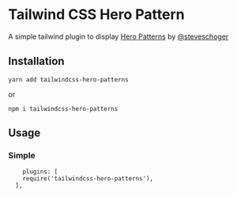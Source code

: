 # Tailwind CSS Hero Pattern

A simple tailwind plugin to display [Hero Patterns](http://www.heropatterns.com/) by [@steveschoger](https://twitter.com/steveschoger)

## Installation

`yarn add tailwindcss-hero-patterns`

or

`npm i tailwindcss-hero-patterns`

## Usage

### Simple

```
    plugins: [
    require('tailwindcss-hero-patterns'),
  ],
```
